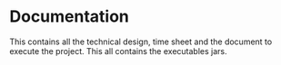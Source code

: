 # Documentation
This contains all the technical design, time sheet and the document to execute the project. This all contains the executables jars.
